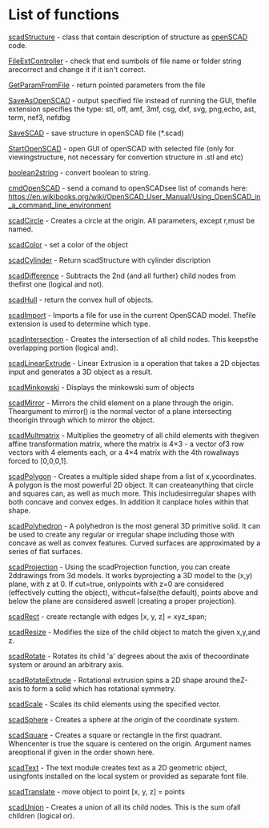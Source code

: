 # List of functions

[scadStructure](scadStructure.m) - class that contain description of structure as [openSCAD](https://openscad.org/) code.

[FileExtController](FileExtController.m) -  check that end sumbols of file name or folder string arecorrect and change it if it isn't correct.

[GetParamFromFile](GetParamFromFile.m) - return pointed parameters from the file

[SaveAsOpenSCAD](SaveAsOpenSCAD.m) -  output specified file instead of running the GUI, thefile extension specifies the type: stl, off, amf, 3mf, csg, dxf, svg, png,echo, ast, term, nef3, nefdbg

[SaveSCAD](SaveSCAD.m) -  save structure in openSCAD file (*.scad)

[StartOpenSCAD](StartOpenSCAD.m) - open GUI of openSCAD with selected file (only for viewingstructure,  not necessary for convertion structure in .stl and etc)

[boolean2string](boolean2string.m) - convert boolean to string.

[cmdOpenSCAD](cmdOpenSCAD.m) -  send a comand to openSCADsee list of comands here:  https://en.wikibooks.org/wiki/OpenSCAD_User_Manual/Using_OpenSCAD_in_a_command_line_environment

[scadCircle](scadCircle.m) - Creates a circle at the origin. All parameters, except r,must be named.

[scadColor](scadColor.m) - set a color of the object

[scadCylinder](scadCylinder.m) -  Return scadStructure with cylinder discription

[scadDifference](scadDifference.m) - Subtracts the 2nd (and all further) child nodes from thefirst one (logical and not).

[scadHull](scadHull.m) - return the convex hull of objects.

[scadImport](scadImport.m) - Imports a file for use in the current OpenSCAD model. Thefile extension is used to determine which type.

[scadIntersection](scadIntersection.m) - Creates the intersection of all child nodes. This keepsthe overlapping portion (logical and).

[scadLinearExtrude](scadLinearExtrude.m) - Linear Extrusion is a operation that takes a 2D objectas input and generates a 3D object as a result.

[scadMinkowski](scadMinkowski.m) - Displays the minkowski sum of objects

[scadMirror](scadMirror.m) - Mirrors the child element on a plane through the origin. Theargument to mirror() is the normal vector of a plane intersecting theorigin through which to mirror the object.

[scadMultmatrix](scadMultmatrix.m) - Multiplies the geometry of all child elements with thegiven affine transformation matrix, where the matrix is 4×3 - a vector of3 row vectors with 4 elements each, or a 4×4 matrix with the 4th rowalways forced to [0,0,0,1].

[scadPolygon](scadPolygon.m) - Creates a multiple sided shape from a list of x,ycoordinates. A polygon is the most powerful 2D object. It can createanything that circle and squares can, as well as much more. This includesirregular shapes with both concave and convex edges. In addition it canplace holes within that shape.

[scadPolyhedron](scadPolyhedron.m) -  A polyhedron is the most general 3D primitive solid. It can be used to create any regular or irregular shape including those with concave as well as convex features. Curved surfaces are approximated by a series of flat surfaces.

[scadProjection](scadProjection.m) - Using the scadProjection function, you can create 2ddrawings from 3d models. It works byprojecting a 3D model to the (x,y) plane, with z at 0. If cut=true, onlypoints with z=0 are considered (effectively cutting the object), withcut=false(the default), points above and below the plane are considered aswell (creating a proper projection).

[scadRect](scadRect.m) - create rectangle with edges [x, y, z] = xyz_span;

[scadResize](scadResize.m) - Modifies the size of the child object to match the given x,y,and z.

[scadRotate](scadRotate.m) - Rotates its child 'a' degrees about the axis of thecoordinate system or around an arbitrary axis.

[scadRotateExtrude](scadRotateExtrude.m) - Rotational extrusion spins a 2D shape around theZ-axis to form a solid which has rotational symmetry.

[scadScale](scadScale.m) - Scales its child elements using the specified vector.

[scadSphere](scadSphere.m) - Creates a sphere at the origin of the coordinate system.

[scadSquare](scadSquare.m) - Creates a square or rectangle in the first quadrant. Whencenter is true the square is centered on the origin. Argument names areoptional if given in the order shown here.

[scadText](scadText.m) - The text module creates text as a 2D geometric object, usingfonts installed on the local system or provided as separate font file.

[scadTranslate](scadTranslate.m) - move object to point [x, y, z] = points

[scadUnion](scadUnion.m) - Creates a union of all its child nodes. This is the sum ofall children (logical or).
